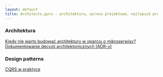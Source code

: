 ```yaml
---
layout: default
title: Architects.guru - architektura, wzroce projektowe, najlepsze praktyki
---
```


### Architektura
[Kiedy nie warto budować architektury w oparciu o mikroserwisy?](./articles/architecture/when-not-to-use-microservices.pl.md)
[Dokumentowanie decyzji architektonicznych (ADR-y)](./articles/architecture/architecture-decision-record.pl.md)

### Design patterns
[CQRS w praktyce](./articles/patterns/cqrs-example/cqrs-in-practice.pl.md)

